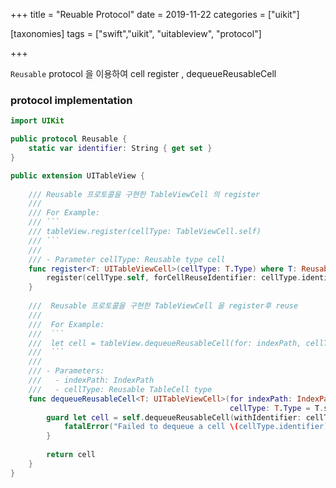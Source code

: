 +++
title = "Reuable Protocol"
date = 2019-11-22
categories = ["uikit"]

[taxonomies]
tags = ["swift","uikit", "uitableview", "protocol"]

+++

`Reusable` protocol 을 이용하여 cell register , dequeueReusableCell 
<!-- more -->

### protocol implementation

```swift
import UIKit

public protocol Reusable {
    static var identifier: String { get set }
}

public extension UITableView {
    
    /// Reusable 프로토콜을 구현한 TableViewCell 의 register
    ///
    /// For Example:
    /// ```
    /// tableView.register(cellType: TableViewCell.self)
    /// ```
    ///
    /// - Parameter cellType: Reusable type cell
    func register<T: UITableViewCell>(cellType: T.Type) where T: Reusable {
        register(cellType.self, forCellReuseIdentifier: cellType.identifier)
    }
    
    ///  Reusable 프로토콜을 구현한 TableViewCell 을 register후 reuse
    ///
    ///  For Example:
    ///  ```
    ///  let cell = tableView.dequeueReusableCell(for: indexPath, cellType: TableViewCell.self)
    ///  ```
    ///
    /// - Parameters:
    ///   - indexPath: IndexPath
    ///   - cellType: Reusable TableCell type
    func dequeueReusableCell<T: UITableViewCell>(for indexPath: IndexPath,
                                                 cellType: T.Type = T.self) -> T where T: Reusable {
        guard let cell = self.dequeueReusableCell(withIdentifier: cellType.identifier, for: indexPath) as? T else {
            fatalError("Failed to dequeue a cell \(cellType.identifier) matching type \(cellType.self).")
        }
        
        return cell
    }
}
```